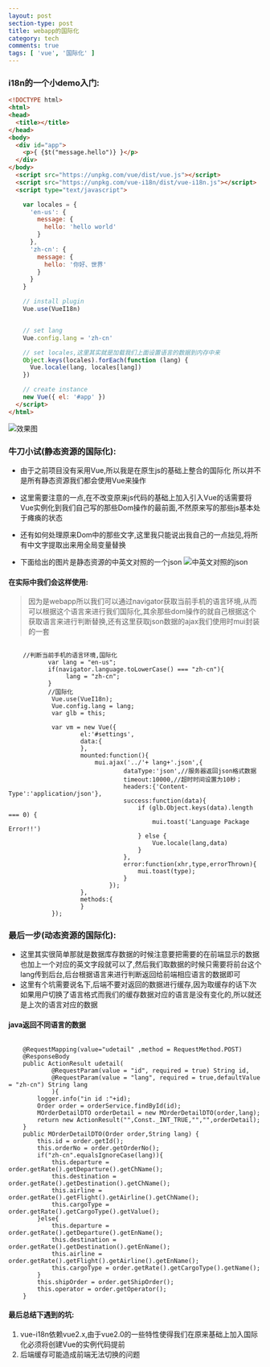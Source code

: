 ```yaml
---
layout: post
section-type: post
title: webapp的国际化
category: tech
comments: true
tags: [ 'vue', '国际化' ]
---
```


### i18n的一个小demo入门:
```html
<!DOCTYPE html>
<html>
<head>
  <title></title>
</head>
<body>
  <div id="app">
    <p>{ {$t("message.hello")} }</p>
  </div>
</body>
  <script src="https://unpkg.com/vue/dist/vue.js"></script>
  <script src="https://unpkg.com/vue-i18n/dist/vue-i18n.js"></script>
  <script type="text/javascript">

    var locales = {
      'en-us': {
        message: {
          hello: 'hello world'
        }
      },
      'zh-cn': {
        message: {
          hello: '你好、世界'
        }
      }
    }

    // install plugin
    Vue.use(VueI18n)


    // set lang
    Vue.config.lang = 'zh-cn'

    // set locales,这里其实就是加载我们上面设置语言的数据到内存中来
    Object.keys(locales).forEach(function (lang) {
      Vue.locale(lang, locales[lang])
    })

    // create instance
    new Vue({ el: '#app' })
  </script>
</html>
```





![效果图](https://github.com/picong/github.timor.io/blob/master/images/%E5%B1%8F%E5%B9%95%E5%BF%AB%E7%85%A7%202017-03-31%20%E4%B8%8B%E5%8D%8811.10.56.png?raw=true "效果图")

### 牛刀小试(静态资源的国际化):

- 由于之前项目没有采用Vue,所以我是在原生js的基础上整合的国际化
所以并不是所有静态资源我们都会使用Vue来操作

- 这里需要注意的一点,在不改变原来js代码的基础上加入引入Vue的话需要将Vue实例化到我们自己写的那些Dom操作的最前面,不然原来写的那些js基本处于瘫痪的状态
- 还有如何处理原来Dom中的那些文字,这里我只能说出我自己的一点拙见,将所有中文字提取出来用全局变量替换
- 下面给出的图片是静态资源的中英文对照的一个json
![中英文对照的json](https://github.com/picong/github.timor.io/blob/master/images/1.png?raw=true)

#### 在实际中我们会这样使用:

> 因为是webapp所以我们可以通过navigator获取当前手机的语言环境,从而可以根据这个语言来进行我们国际化,其余那些dom操作的就自己根据这个获取语言来进行判断替换,还有这里获取json数据的ajax我们使用时mui封装的一套


<pre><code data-trim class="javascript">
	//判断当前手机的语言环境,国际化
		   var lang = "en-us";
		   if(navigator.language.toLowerCase() === "zh-cn"){
		   		lang = "zh-cn";
		   }
		   //国际化
			Vue.use(VueI18n);
			Vue.config.lang = lang;
			var glb = this;

			var vm = new Vue({
					el:'#settings',
					data:{
					},
					mounted:function(){
						mui.ajax('../'+ lang+'.json',{
								dataType:'json',//服务器返回json格式数据
								timeout:10000,//超时时间设置为10秒；
								headers:{'Content-Type':'application/json'},	              
								success:function(data){
									if (glb.Object.keys(data).length === 0) {
							       		mui.toast('Language Package Error!!')
								    } else {
								        Vue.locale(lang,data)
								    }
								},
								error:function(xhr,type,errorThrown){
									mui.toast(type);
								}
							});
					},
					methods:{
					}
			});
</code></pre>

### 最后一步(动态资源的国际化):
- 这里其实很简单那就是数据库存数据的时候注意要把需要的在前端显示的数据也加上一个对应的英文字段就可以了,然后我们取数据的时候只需要将前台这个lang传到后台,后台根据语言来进行判断返回给前端相应语言的数据即可
- 这里有个坑需要说名下,后端不要对返回的数据进行缓存,因为取缓存的话下次如果用户切换了语言格式而我们的缓存数据对应的语言是没有变化的,所以就还是上次的语言对应的数据

#### java返回不同语言的数据

<pre><code data-trim class="java">
	@RequestMapping(value="udetail" ,method = RequestMethod.POST)
	@ResponseBody
	public ActionResult udetail(
			@RequestParam(value = "id", required = true) String id,
			@RequestParam(value = "lang", required = true,defaultValue = "zh-cn") String lang
			){
		logger.info("in id :"+id);
		Order order = orderService.findById(id);
		MOrderDetailDTO orderDetail = new MOrderDetailDTO(order,lang);
		return new ActionResult("",Const._INT_TRUE,"","",orderDetail);
	}
	public MOrderDetailDTO(Order order,String lang) {		
		this.id = order.getId();
		this.orderNo = order.getOrderNo();
		if("zh-cn".equalsIgnoreCase(lang)){
			this.departure = order.getRate().getDeparture().getChName();
			this.destination = order.getRate().getDestination().getChName();
			this.airline = order.getRate().getFlight().getAirline().getChName();
			this.cargoType = order.getRate().getCargoType().getValue();
		}else{
			this.departure = order.getRate().getDeparture().getEnName();
			this.destination = order.getRate().getDestination().getEnName();
			this.airline = order.getRate().getFlight().getAirline().getEnName();
			this.cargoType = order.getRate().getCargoType().getName();
		}
		this.shipOrder = order.getShipOrder();
		this.operator = order.getOperator();
	}
</code></pre>

#### 最后总结下遇到的坑:
1. vue-i18n依赖vue2.x,由于vue2.0的一些特性使得我们在原来基础上加入国际化必须将创建Vue的实例代码提前
2. 后端缓存可能造成前端无法切换的问题
